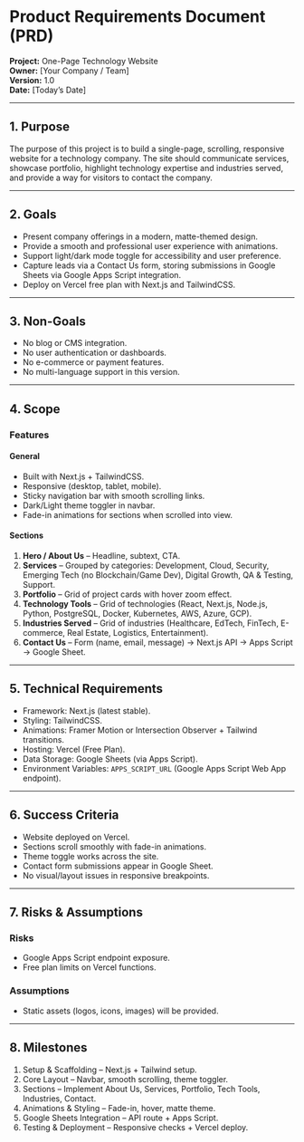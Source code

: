 
# Product Requirements Document (PRD)

**Project:** One-Page Technology Website  
**Owner:** [Your Company / Team]  
**Version:** 1.0  
**Date:** [Today’s Date]

---

## 1. Purpose
The purpose of this project is to build a single-page, scrolling, responsive website for a technology company. The site should communicate services, showcase portfolio, highlight technology expertise and industries served, and provide a way for visitors to contact the company.

---

## 2. Goals
- Present company offerings in a modern, matte-themed design.  
- Provide a smooth and professional user experience with animations.  
- Support light/dark mode toggle for accessibility and user preference.  
- Capture leads via a Contact Us form, storing submissions in Google Sheets via Google Apps Script integration.  
- Deploy on Vercel free plan with Next.js and TailwindCSS.  

---

## 3. Non-Goals
- No blog or CMS integration.  
- No user authentication or dashboards.  
- No e-commerce or payment features.  
- No multi-language support in this version.  

---

## 4. Scope

### Features  

#### General  
- Built with Next.js + TailwindCSS.  
- Responsive (desktop, tablet, mobile).  
- Sticky navigation bar with smooth scrolling links.  
- Dark/Light theme toggler in navbar.  
- Fade-in animations for sections when scrolled into view.  

#### Sections  
1. **Hero / About Us** – Headline, subtext, CTA.  
2. **Services** – Grouped by categories: Development, Cloud, Security, Emerging Tech (no Blockchain/Game Dev), Digital Growth, QA & Testing, Support.  
3. **Portfolio** – Grid of project cards with hover zoom effect.  
4. **Technology Tools** – Grid of technologies (React, Next.js, Node.js, Python, PostgreSQL, Docker, Kubernetes, AWS, Azure, GCP).  
5. **Industries Served** – Grid of industries (Healthcare, EdTech, FinTech, E-commerce, Real Estate, Logistics, Entertainment).  
6. **Contact Us** – Form (name, email, message) → Next.js API → Apps Script → Google Sheet.  

---

## 5. Technical Requirements
- Framework: Next.js (latest stable).  
- Styling: TailwindCSS.  
- Animations: Framer Motion or Intersection Observer + Tailwind transitions.  
- Hosting: Vercel (Free Plan).  
- Data Storage: Google Sheets (via Apps Script).  
- Environment Variables: `APPS_SCRIPT_URL` (Google Apps Script Web App endpoint).  

---

## 6. Success Criteria
- Website deployed on Vercel.  
- Sections scroll smoothly with fade-in animations.  
- Theme toggle works across the site.  
- Contact form submissions appear in Google Sheet.  
- No visual/layout issues in responsive breakpoints.  

---

## 7. Risks & Assumptions

### Risks
- Google Apps Script endpoint exposure.  
- Free plan limits on Vercel functions.  

### Assumptions
- Static assets (logos, icons, images) will be provided.  

---

## 8. Milestones
1. Setup & Scaffolding – Next.js + Tailwind setup.  
2. Core Layout – Navbar, smooth scrolling, theme toggler.  
3. Sections – Implement About Us, Services, Portfolio, Tech Tools, Industries, Contact.  
4. Animations & Styling – Fade-in, hover, matte theme.  
5. Google Sheets Integration – API route + Apps Script.  
6. Testing & Deployment – Responsive checks + Vercel deploy.  
